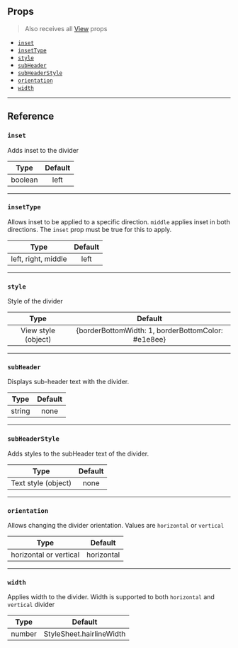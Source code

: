 ## Props

> Also receives all
> [View](https://reactnative.dev/docs/view#props) props

- [`inset`](#inset)
- [`insetType`](#insettype)
- [`style`](#style)
- [`subHeader`](#subheader)
- [`subHeaderStyle`](#subheaderstyle)
- [`orientation`](#orientation)
- [`width`](#width)

---

## Reference

### `inset`

Adds inset to the divider

|  Type   | Default |
| :-----: | :-----: |
| boolean |  left   |

---

### `insetType`

Allows inset to be applied to a specific direction. `middle` applies inset in both directions. The `inset` prop must be true for this to apply.

|        Type         | Default |
| :-----------------: | :-----: |
| left, right, middle |  left   |

---

### `style`

Style of the divider

|        Type         |                      Default                       |
| :-----------------: | :------------------------------------------------: |
| View style (object) | {borderBottomWidth: 1, borderBottomColor: #e1e8ee} |

---

### `subHeader`

Displays sub-header text with the divider.

|  Type  | Default |
| :----: | :-----: |
| string |  none   |

---

### `subHeaderStyle`

Adds styles to the subHeader text of the divider.

|        Type         | Default |
| :-----------------: | :-----: |
| Text style (object) |  none   |

---

### `orientation`

Allows changing the divider orientation. Values are `horizontal` or `vertical`

|          Type          |  Default   |
| :--------------------: | :--------: |
| horizontal or vertical | horizontal |

---

### `width`

Applies width to the divider. Width is supported to both `horizontal` and `vertical` divider

|  Type  |         Default          |
| :----: | :----------------------: |
| number | StyleSheet.hairlineWidth |
